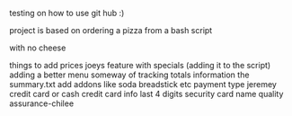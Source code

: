 testing on how to use git hub :)


project is based on ordering a pizza from a bash script 

with no cheese

things to add 
    prices 
    joeys feature with specials
        (adding it to the script)
        adding a better menu 
    someway of tracking totals 
    information the summary.txt 
    add addons like soda breadstick etc
    payment type jeremey 
        credit card or cash 
        credit card info 
            last 4 digits 
            security card 
            name
    quality assurance-chilee